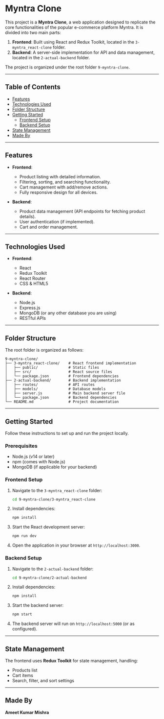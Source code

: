 
# Myntra Clone

This project is a **Myntra Clone**, a web application designed to replicate the core functionalities of the popular e-commerce platform Myntra. It is divided into two main parts: 

1. **Frontend**: Built using React and Redux Toolkit, located in the `3-myntra_react-clone` folder.
2. **Backend**: A server-side implementation for API and data management, located in the `2-actual-backend` folder.

The project is organized under the root folder `9-myntra-clone`.

---

## Table of Contents

- [Features](#features)
- [Technologies Used](#technologies-used)
- [Folder Structure](#folder-structure)
- [Getting Started](#getting-started)
  - [Frontend Setup](#frontend-setup)
  - [Backend Setup](#backend-setup)
- [State Management](#state-management)
- [Made By](#made-by)

---

## Features

- **Frontend**:
  - Product listing with detailed information.
  - Filtering, sorting, and searching functionality.
  - Cart management with add/remove actions.
  - Fully responsive design for all devices.

- **Backend**:
  - Product data management (API endpoints for fetching product details).
  - User authentication (if implemented).
  - Cart and order management.

---

## Technologies Used

- **Frontend**:
  - React
  - Redux Toolkit
  - React Router
  - CSS & HTML5

- **Backend**:
  - Node.js
  - Express.js
  - MongoDB (or any other database you are using)
  - RESTful APIs

---

## Folder Structure

The root folder is organized as follows:

```
9-myntra-clone/
├── 3-myntra_react-clone/    # React frontend implementation
│   ├── public/              # Static files
│   ├── src/                 # React source files
│   └── package.json         # Frontend dependencies
├── 2-actual-backend/        # Backend implementation
│   ├── routes/              # API routes
│   ├── models/              # Database models
│   ├── server.js            # Main backend server file
│   └── package.json         # Backend dependencies
└── README.md                # Project documentation
```

---

## Getting Started

Follow these instructions to set up and run the project locally.

### Prerequisites

- Node.js (v14 or later)
- npm (comes with Node.js)
- MongoDB (if applicable for your backend)

### Frontend Setup

1. Navigate to the `3-myntra_react-clone` folder:

   ```bash
   cd 9-myntra-clone/3-myntra_react-clone
   ```

2. Install dependencies:

   ```bash
   npm install
   ```

3. Start the React development server:

   ```bash
   npm run dev
   ```

4. Open the application in your browser at `http://localhost:3000`.

### Backend Setup

1. Navigate to the `2-actual-backend` folder:

   ```bash
   cd 9-myntra-clone/2-actual-backend
   ```

2. Install dependencies:

   ```bash
   npm install
   ```

3. Start the backend server:

   ```bash
   npm start
   ```

4. The backend server will run on `http://localhost:5000` (or as configured).

---

## State Management

The frontend uses **Redux Toolkit** for state management, handling:

- Products list
- Cart items
- Search, filter, and sort settings

---

## Made By

**Ameet Kumar Mishra**

